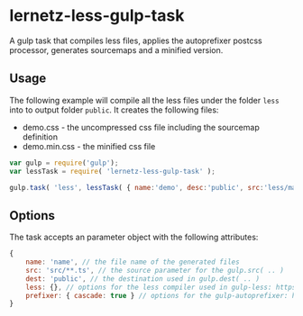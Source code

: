 # lernetz-less-gulp-task
A gulp task that compiles less files, applies the autoprefixer postcss processor, generates sourcemaps and a minified version.

## Usage
The following example will compile all the less files under the folder `less` into to output folder `public`.
It creates the following files:
* demo.css - the uncompressed css file including the sourcemap definition
* demo.min.css - the minified css file

```javascript
var gulp = require('gulp');
var lessTask = require( 'lernetz-less-gulp-task' );

gulp.task( 'less', lessTask( { name:'demo', desc:'public', src:'less/main.less' } ) );
```

## Options
The task accepts an parameter object with the following attributes:
```javascript
{
    name: 'name', // the file name of the generated files
    src: 'src/**.ts', // the source parameter for the gulp.src( .. )
    dest: 'public', // the destination used in gulp.dest( .. )
    less: {}, // options for the less compiler used in gulp-less: https://github.com/plus3network/gulp-less#options
	prefixer: { cascade: true } // options for the gulp-autoprefixer: https://github.com/sindresorhus/gulp-autoprefixer#options
}
```
